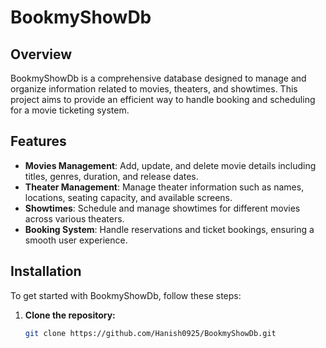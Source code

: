 # BookmyShowDb

## Overview
BookmyShowDb is a comprehensive database designed to manage and organize information related to movies, theaters, and showtimes. This project aims to provide an efficient way to handle booking and scheduling for a movie ticketing system.

## Features
- **Movies Management**: Add, update, and delete movie details including titles, genres, duration, and release dates.
- **Theater Management**: Manage theater information such as names, locations, seating capacity, and available screens.
- **Showtimes**: Schedule and manage showtimes for different movies across various theaters.
- **Booking System**: Handle reservations and ticket bookings, ensuring a smooth user experience.

## Installation
To get started with BookmyShowDb, follow these steps:

1. **Clone the repository:**
   ```bash
   git clone https://github.com/Hanish0925/BookmyShowDb.git

